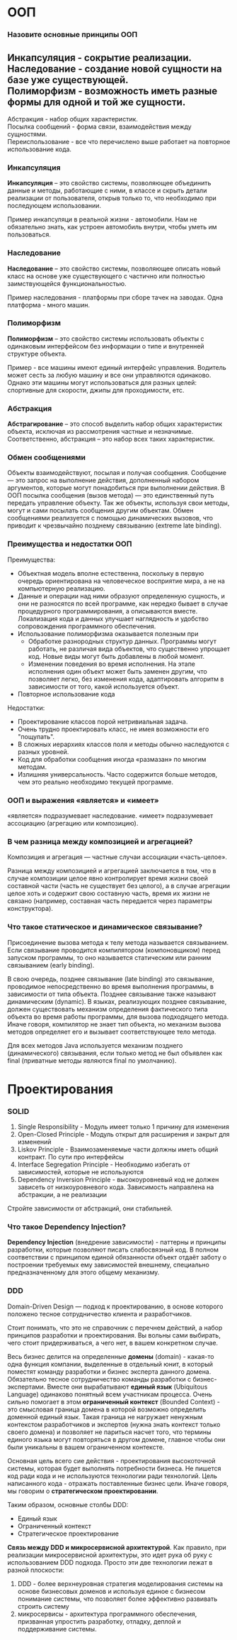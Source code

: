 # ООП
### Назовите основные принципы ООП
Инкапсуляция - сокрытие реализации.  
Наследование - создание новой сущности на базе уже существующей.  
Полиморфизм - возможность иметь разные формы для одной и той же сущности.  
--  
Абстракция - набор общих характеристик.  
Посылка сообщений - форма связи, взаимодействия между сущностями.  
Переиспользование - все что перечислено выше работает на повторное использование кода.  

### Инкапсуляция
**Инкапсуляция** – это свойство системы, позволяющее объединить данные и методы, работающие с ними, в классе и
скрыть детали реализации от пользователя, открыв только то, что необходимо при последующем использовании.

Пример инкапсуляци в реальной жизни - автомобили. Нам не обязательно знать, как устроен автомобиль внутри, чтобы уметь
им пользоваться.

### Наследование
**Наследование** – это свойство системы, позволяющее описать новый класс на основе уже существующего с частично
или полностью заимствующейся функциональностью.

Пример наследования - платформы при сборе тачек на заводах. Одна платформа - много машин.

### Полиморфизм
**Полиморфизм** – это свойство системы использовать объекты с одинаковым интерфейсом без информации о
типе и внутренней структуре объекта.

Пример - все машины имеют единый интерфейс управления. Водитель может сесть за любую машину и все они управляются
одинаково. Однако эти машины могут использоваться для разных целей: спортивные для скорости, джипы для проходимости, етс.

### Абстракция
**Абстрагирование** – это способ выделить набор общих характеристик объекта, исключая из рассмотрения частные и
незначимые. Соответственно, абстракция – это набор всех таких характеристик.

### Обмен сообщениями
Объекты взаимодействуют, посылая и получая сообщения. Сообщение — это запрос на выполнение действия, дополненный
набором аргументов, которые могут понадобиться при выполнении действия. В ООП посылка сообщения (вызов метода) —
это единственный путь передать управление объекту. Так же объекты, используя свои методы, могут и сами посылать
сообщения другим объектам. Обмен сообщениями реализуется с помощью динамических вызовов, что приводит к чрезвычайно
позднему связыванию (extreme late binding).

### Преимущества и недостатки ООП
Преимущества:
+ Объектная модель вполне естественна, поскольку в первую очередь ориентирована на человеческое восприятие мира,
  а не на компьютерную реализацию.
+ Данные и операции над ними образуют определенную сущность, и они не разносятся по всей программе, как нередко бывает
  в случае процедурного программирования, а описываются вместе. Локализация кода и данных улучшает наглядность и
  удобство сопровождения программного обеспечения.
+ Использование полиморфизма оказывается полезным при
    + Обработке разнородных структур данных. Программы могут работать, не различая вида объектов, что
      существенно упрощает код. Новые виды могут быть добавлены в любой момент.
    + Изменении поведения во время исполнения. На этапе исполнения один объект может быть заменен другим, что
      позволяет легко, без изменения кода, адаптировать алгоритм в зависимости от того, какой используется объект.
+ Повторное использование кода

Недостатки:
+ Проектирование классов порой нетривиальная задача.
+ Очень трудно проектировать класс, не имея возможности его "пощупать".
+ В сложных иерархиях классов поля и методы обычно наследуются с разных уровней.
+ Код для обработки сообщения иногда «размазан» по многим методам.
+ Излишняя универсальность. Часто содержится больше методов, чем это реально необходимо текущей программе.

### ООП и выражения «является» и «имеет»
«является» подразумевает наследование. «имеет» подразумевает ассоциацию (агрегацию или композицию).

### В чем разница между композицией и агрегацией?
Композиция и агрегация — частные случаи ассоциации «часть-целое».

Разница между композицией и агрегацией заключается в том, что в случае композиции целое явно контролирует время
жизни своей составной части (часть не существует без целого), а в случае агрегации целое хоть и содержит свою
составную часть, время их жизни не связано (например, составная часть передается через параметры конструктора).

### Что такое статическое и динамическое связывание?
Присоединение вызова метода к телу метода называется связыванием. Если связывание проводится компилятором
(компоновщиком) перед запуском программы, то оно называется статическим или ранним связыванием (early binding).

В свою очередь, позднее связывание (late binding) это связывание, проводимое непосредственно во время выполнения
программы, в зависимости от типа объекта. Позднее связывание также называют динамическим (dynamic). В языках,
реализующих позднее связывание, должен существовать механизм определения фактического типа объекта во время работы
программы, для вызова подходящего метода. Иначе говоря, компилятор не знает тип объекта, но механизм вызова
методов определяет его и вызывает соответствующее тело метода.

Для всех методов Java используется механизм позднего (динамического) связывания, если только метод не был
объявлен как final (приватные методы являются final по умолчанию).

# Проектирования

### SOLID
1) Single Responsibility - Модуль имеет только 1 причину для изменения
2) Open-Closed Principle - Модуль открыт для расширения и закрыт для изменений
3) Liskov Principle - Взаимозаменяемые части должны иметь общий контракт. По сути про интерфейсы
4) Interface Segregation Principle - Необходимо избегать от зависимостей, которые не используются
5) Dependency Inversion Principle - высокоуровневый код не должен зависеть от низкоуровневого кода.
   Зависимость направлена на абстракции, а не реализации

Стройте зависимости от абстракций, они стабильней.

### Что такое Dependency Injection?
**Dependency Injection** (внедрение зависимости) - паттерны и принципы разработки, которые позволяют писать
слабосвязный код. В полном соответствии с принципом единой обязанности объект отдаёт заботу о построении требуемых
ему зависимостей внешнему, специально предназначенному для этого общему механизму.

### DDD
Domain-Driven Design — подход к проектированию, в основе которого положено тесное сотрудничество клиента и разработчиков. 

Стоит понимать, что это не справочник с перечнем действий, а набор принципов разработки и проектирования. Вы вольны сами
выбирать, чего стоит придерживаться, а чего нет, в вашем конкретном случае. 

Весь бизнес делится на определенные **домены** (domain) - какая-то одна функция компании, выделенные в отдельный юнит, в 
который поместят команду разработки и бизнес эксперта данного домена. Обязательно тесное сотрудничество команды 
разработки с бизнес-экспертами. Вместе они вырабатывают **единый язык** (Ubiquitous Language) одинаково понятный всем 
участникам процесса. Очень сильно помогает в этом **ограниченный контекст** (Bounded Context) - это смысловая граница 
домена в которой возможно определить доменной единый язык. Такая граница не нагружает ненужным контекстом разработчиков
и экспертов (нужна знать контекст только своего домена) и позволяет не париться насчет того, что термины единого языка
могут повторяться в другом домене, главное чтобы они были уникальны в вашем ограниченном контексте.

Основная цель всего сие действия - проектирования высокоточной системы, которая будет выполнять потребности бизнеса. 
Не пишется код ради кода и не используются технологии ради технологий. Цель написанного кода - отражать поставленные 
бизнес цели. Иначе говоря, мы говорим о **стратегическом проектировании**.

Таким образом, основные столбы DDD:
- Единый язык
- Ограниченный контекст
- Стратегическое проектирование

**Связь между DDD и микросервисной архитектурой**. Как правило, при реализации микросервисной архитектуры, это идет 
рука об руку с использованием DDD подхода. Просто эти две технологии лежат в разной плоскости:
1) DDD - более верхнеуровная стратегия моделирования системы на основе бизнесовых доменов и используя единое с бизнесом
понимание системы, что позволяет более эффективно развивать строить систему
2) микросервисы - архитектура программного обеспечения, призванная упростить разработку, отладку, деплой и 
поддерживание системы.